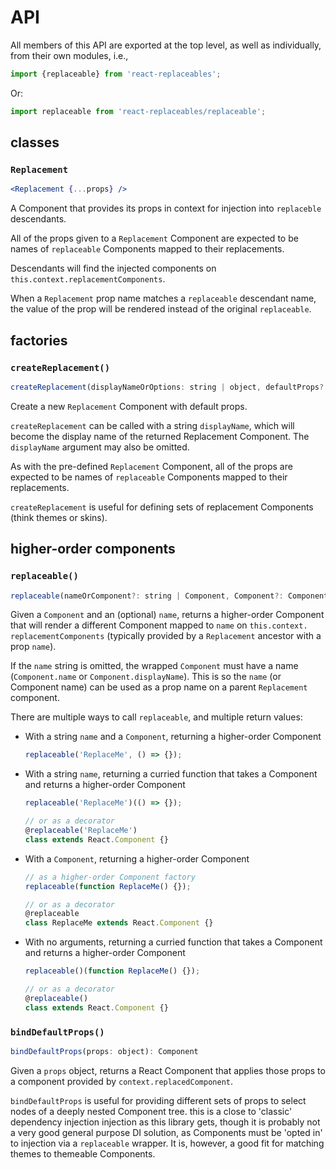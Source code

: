 # API

All members of this API are exported at the top level, as well as individually, from their own modules, i.e.,

```javascript
import {replaceable} from 'react-replaceables';
```

Or:

```javascript
import replaceable from 'react-replaceables/replaceable';
```

## classes

### `Replacement`

```jsx
<Replacement {...props} />
```

A Component that provides its props in context for injection into `replaceble` descendants.

All of the props given to a `Replacement` Component are expected to be names of `replaceable` Components mapped to their replacements.

Descendants will find the injected components on `this.context.replacementComponents`.

When a `Replacement` prop name matches a `replaceable` descendant name, the value of the prop will be rendered instead of the original `replaceable`.  

## factories

### `createReplacement()`

```javascript
createReplacement(displayNameOrOptions: string | object, defaultProps?: object): Replacement
```

Create a new `Replacement` Component with default props.

`createReplacement` can be called with a string `displayName`, which will become the display name of the returned Replacement Component. The `displayName` argument may also be omitted.

As with the pre-defined `Replacement` Component, all of the props are expected to be names of `replaceable` Components mapped to their replacements.

`createReplacement` is useful for defining sets of replacement Components (think themes or skins).

## higher-order components

### `replaceable()`

```javascript
replaceable(nameOrComponent?: string | Component, Component?: Component): Component | (Component: Component) => Component
```

Given a `Component` and an (optional) `name`, returns a higher-order Component that will render a different Component mapped to `name` on `this.context. replacementComponents` (typically provided by a `Replacement` ancestor with a prop `name`).

If the `name` string is omitted, the wrapped `Component` must have a name (`Component.name` or `Component.displayName`). This is so the `name` (or Component name) can be used as a prop name on a parent `Replacement` component.

There are multiple ways to call `replaceable`, and multiple return values:

- With a string `name` and a `Component`, returning a higher-order Component

  ```javascript
  replaceable('ReplaceMe', () => {});
  ```

- With a string `name`, returning a curried function that takes a Component and returns a higher-order Component

  ```javascript
  replaceable('ReplaceMe')(() => {});

  // or as a decorator
  @replaceable('ReplaceMe')
  class extends React.Component {}
  ```

- With a `Component`, returning a higher-order Component

  ```javascript
  // as a higher-order Component factory
  replaceable(function ReplaceMe() {});

  // or as a decorator
  @replaceable
  class ReplaceMe extends React.Component {}
  ```

- With no arguments, returning a curried function that takes a Component and returns a higher-order Component

  ```javascript
  replaceable()(function ReplaceMe() {});

  // or as a decorator
  @replaceable()
  class extends React.Component {}
  ```

### `bindDefaultProps()`

```javascript
bindDefaultProps(props: object): Component
```

Given a `props` object, returns a React Component that applies those props to a component provided by `context.replacedComponent`.

`bindDefaultProps` is useful for providing different sets of props to select nodes of a deeply nested Component tree. this is a close to 'classic' dependency injection injection as this library gets, though it  is probably not a very good general purpose DI solution, as Components must be 'opted in' to injection via a `replaceable` wrapper. It is, however, a good fit for matching themes to themeable Components.
